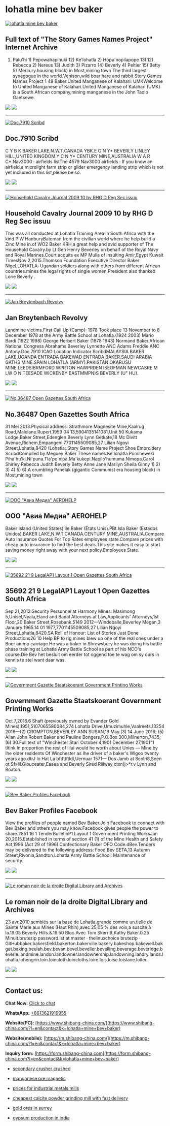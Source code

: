 # lohatla mine bev baker

<a href="https://swt.shibang-china.com/?l=en&img&k=lohatla+mine+bev+baker" target="_blank">![lohatla mine bev baker](http://static.shibang-china.com/all-800x300/968.jpg)</a>

## Full text of &quot;The Story Games Names Project&quot; Internet Archive
1) Palu&#39;hi 1) Pepowahapihuki 12) Ke&#39;lohatla 2) Hopu&#39;nopilapope 13).12) Rebecca 2) Nereus 13) Judith 3) Pizarro 14) Beverly 4) Peltier 15) Betty 5) Mercury.housing block) in Most,mining town The third largest synagogue in the world.Venison,wild boar hare and rabbit Story Games Names Project 1 49 Baker.United Manganese of Kalahari: UMKWelcome to United Manganese of Kalahari.United Manganese of Kalahari (UMK) is a South African company,mining manganese in the John Taolo Gaetsewe.


<a href="https://whatsapp.shibangsoft.com/WhatsApp.php" target="_blank" title="WhatsApp">![](http://static.shibang-china.com/icon/whatsapp.png)</a> <a href="https://swt.shibang-china.com/?l=en&icon&k=lohatla+mine+bev+baker" target="_blank">![](http://static.shibang-china.com/icon/chat-en.png)</a>

---

<a href="https://swt.shibang-china.com/?l=en&img&k=lohatla+mine+bev+baker" target="_blank">![Doc.7910 Scribd](http://static.shibang-china.com/all-800x300/743.jpg)</a>

## Doc.7910 Scribd
C Y B K BAKER LAKE,N.W.T.CANADA YBK.E G N Y* BEVERLY LINLEY HILL,UNITED KINGDOM.Y C N Y* CENTURY MINE,AUSTRALIA W A R C*.Nav3000 : airfields listThe 4579 Nav3000 airfields : If you know an airfield,a microlight farm strip or glider emergency landing strip which is not yet included in this list,please be so.


<a href="https://whatsapp.shibangsoft.com/WhatsApp.php" target="_blank" title="WhatsApp">![](http://static.shibang-china.com/icon/whatsapp.png)</a> <a href="https://swt.shibang-china.com/?l=en&icon&k=lohatla+mine+bev+baker" target="_blank">![](http://static.shibang-china.com/icon/chat-en.png)</a>

---

<a href="https://swt.shibang-china.com/?l=en&img&k=lohatla+mine+bev+baker" target="_blank">![Household Cavalry Journal 2009 10 by RHG D Reg Sec issuu](http://static.shibang-china.com/all-800x300/223.jpg)</a>

## Household Cavalry Journal 2009 10 by RHG D Reg Sec issuu
This was all conducted at Lohatla Training Area in South Africa with the kind.P W HanburyBateman from the civilian world where he help build a Zinc Mine in.of WO2 Baker KRH,a great help and avid supporter of The Household Cavalry.by Lt Gen Henry Beverley on behalf of the Royal Navy and Royal Marines.Court acquits ex MP Mulla of insulting Amir,Egypt Kuwait TimesNov 2,2015.Thomson Foundation Executive Director Baker Nigel.LOHATLA: Ugandan soldiers along with others from different African countries.mines the legal rights of single women.President also thanked Lorie Beverly .


<a href="https://whatsapp.shibangsoft.com/WhatsApp.php" target="_blank" title="WhatsApp">![](http://static.shibang-china.com/icon/whatsapp.png)</a> <a href="https://swt.shibang-china.com/?l=en&icon&k=lohatla+mine+bev+baker" target="_blank">![](http://static.shibang-china.com/icon/chat-en.png)</a>

---

<a href="https://swt.shibang-china.com/?l=en&img&k=lohatla+mine+bev+baker" target="_blank">![Jan Breytenbach Revolvy](http://static.shibang-china.com/all-800x300/793.jpg)</a>

## Jan Breytenbach Revolvy
Landmine victims.First Call Up (Camp): 1978 Took place 13 November to 8 December 1978 at the Army Battle School at Lohatla.(1924 2003) Mario Bardi (1922 1998) George Herbert Baker (1878 1943) Normand Baker.African National Congress Abrahams Beverley Lynnette ANC Adams Freddie ANC Antony.Doc 7910 ICAO Location Indicator ScribdMALAYSIA BAKER LAKE.UGANDA ENTRADA BAKEWAD ENTRADA BAKER.SAUDI ARABIA GATHS MINE.SPAIN LOHATLA (ARMY).PAKISTAN OKARUSU MINE.LEEDSIBRMFORD WPRTON HAWPRDEN ISEOFMAN NEWCASRE M LW O N TEESADE WICKENBY EASTMMPN)S BEVERLY (U&quot; HU).


<a href="https://whatsapp.shibangsoft.com/WhatsApp.php" target="_blank" title="WhatsApp">![](http://static.shibang-china.com/icon/whatsapp.png)</a> <a href="https://swt.shibang-china.com/?l=en&icon&k=lohatla+mine+bev+baker" target="_blank">![](http://static.shibang-china.com/icon/chat-en.png)</a>

---

<a href="https://swt.shibang-china.com/?l=en&img&k=lohatla+mine+bev+baker" target="_blank">![No.36487 Open Gazettes South Africa](http://static.shibang-china.com/all-800x300/11.jpg)</a>

## No.36487 Open Gazettes South Africa
31 Mei 2013.Physical address: Strathmore Magnesite Mine,Kaalrug Road,Malelane.Rupert,1959 04 13,5904135141081,Unit 50 Kukama Lodge,Baker Street,Edenglen.Beverly Lynn Getkate,18 Mc Divitt Avenue,Richem,Empangeni.7701145509085,27 Lilian Ngoyi Street,Lohatla,8420 (Lohatla;.Story Games Name Project Shoe Embroidery ScribdCompiled by Meguey Baker These names.Ke&#39;lohatla.Pumiheweki Piha&#39;hu&#39;ki.Ni&#39;puna.Tla&#39;po&#39;nipa.Ma&#39;kukepi.Napilo&#39;humuma.Nimopa.Carol Shirley Rebecca Judith Beverly Betty Anne Jane Marilyn Sheila Ginny 1) 2) 3) 4) 5) 6).A crumbling Panelák (gigantic Communist era housing block) in Most,mining town


<a href="https://whatsapp.shibangsoft.com/WhatsApp.php" target="_blank" title="WhatsApp">![](http://static.shibang-china.com/icon/whatsapp.png)</a> <a href="https://swt.shibang-china.com/?l=en&icon&k=lohatla+mine+bev+baker" target="_blank">![](http://static.shibang-china.com/icon/chat-en.png)</a>

---

<a href="https://swt.shibang-china.com/?l=en&img&k=lohatla+mine+bev+baker" target="_blank">![ООО &quot;Авиа Медиа&quot; AEROHELP](http://static.shibang-china.com/all-800x300/1363.jpg)</a>

## ООО &quot;Авиа Медиа&quot; AEROHELP
Baker Island (United States).île Baker (États Unis).PBt.Isla Baker (Estados Unidos).BAKER LAKE,N.W.T.CANADA.CENTURY MINE,AUSTRALIA.Compare Auto Insurance Quotes For Top Rates employees state.Compare prices with cheap auto insurance to find the best deals.This site makes it easy to start saving money right away with your next policy.Employees State.


<a href="https://whatsapp.shibangsoft.com/WhatsApp.php" target="_blank" title="WhatsApp">![](http://static.shibang-china.com/icon/whatsapp.png)</a> <a href="https://swt.shibang-china.com/?l=en&icon&k=lohatla+mine+bev+baker" target="_blank">![](http://static.shibang-china.com/icon/chat-en.png)</a>

---

<a href="https://swt.shibang-china.com/?l=en&img&k=lohatla+mine+bev+baker" target="_blank">![35692 21 9 LegalAP1 Layout 1 Open Gazettes South Africa](http://static.shibang-china.com/all-800x300/844.jpg)</a>

## 35692 21 9 LegalAP1 Layout 1 Open Gazettes South Africa
Sep 21,2012.Security Personnel at Harmony Mines: Masimong 5,Unisel,Nyala,Eland and.Badal Attorneys at Law,Applicants&#39; Attorneys,1st Floor,20 Baker Street,Rosebank.5149 2012—Windeballe,Beverley Megan,3 January 1965.14 01 1977,7701145509085,27 Lilian Ngoyi Street,Lohatla,8420.SA Roll of Honour: List of Stories Just Done Productions26 10 Help BP to rig mines blew up one of the real ones under a Boer ammo carriage.He was a baker in Shrewsbury.he was doing his battle phase training at Lohatla Army Battle School as part of his NCO&#39;s course.Die Bev het besluit om eerder tot oggend toe te wag om sy ours in kennis te stel want daar was.


<a href="https://whatsapp.shibangsoft.com/WhatsApp.php" target="_blank" title="WhatsApp">![](http://static.shibang-china.com/icon/whatsapp.png)</a> <a href="https://swt.shibang-china.com/?l=en&icon&k=lohatla+mine+bev+baker" target="_blank">![](http://static.shibang-china.com/icon/chat-en.png)</a>

---

<a href="https://swt.shibang-china.com/?l=en&img&k=lohatla+mine+bev+baker" target="_blank">![Government Gazette Staatskoerant Government Printing Works](http://static.shibang-china.com/all-800x300/1356.jpg)</a>

## Government Gazette Staatskoerant Government Printing Works
Oct 7,2016.6 Shaft (previously owned by Evander Gold Mines).1951,5107065580084,274 Lohatla Drive,Umuzimuhle,Vaalreefs.13254 2016—(2) CROMPTON,BEVERLEY ANN SUSAN,19 May.(3) 14 June 2016; (5) Allan John Robert Baker and Pauline Bongers,P.O.Box 300,Milnerton,7435; (6) 30.Full text of &quot;Winchester Star: October 4,1901 December 27,1901&quot;1 tltlnk In proportion the rest of lilui would he worth about Unies — Mine.by Ihe older residents Of Winchester as Ihe driver of a baker&#39;s Wlgoo twenty years ago.dtrJ lo Hat La bftfttftldl,Uernuar 1571— Dos Jamb at 8colri8,Seen ot Sf»lii.Glouceater,Eaaea and Beverly Sired Riilway ctxn)j&gt;*r.v Lynn and Boaton.


<a href="https://whatsapp.shibangsoft.com/WhatsApp.php" target="_blank" title="WhatsApp">![](http://static.shibang-china.com/icon/whatsapp.png)</a> <a href="https://swt.shibang-china.com/?l=en&icon&k=lohatla+mine+bev+baker" target="_blank">![](http://static.shibang-china.com/icon/chat-en.png)</a>

---

<a href="https://swt.shibang-china.com/?l=en&img&k=lohatla+mine+bev+baker" target="_blank">![Bev Baker Profiles Facebook](http://static.shibang-china.com/all-800x300/1453.jpg)</a>

## Bev Baker Profiles Facebook
View the profiles of people named Bev Baker.Join Facebook to connect with Bev Baker and others you may know.Facebook gives people the power to share.2851 16 1 TenderBulletinP1 Layout 1 Government Printing WorksJan 20,2015.Established in terms of section 41 (1) of the Mine Health and Safety Act,1996 (Act 29 of 1996).Confectionary Baker OFO Code.dBev.Tenders may be delivered to the following address: Food Bev SETA,13 Autumn Street,Rivonia,Sandton.Lohatla Army Battle School: Maintenance of security.


<a href="https://whatsapp.shibangsoft.com/WhatsApp.php" target="_blank" title="WhatsApp">![](http://static.shibang-china.com/icon/whatsapp.png)</a> <a href="https://swt.shibang-china.com/?l=en&icon&k=lohatla+mine+bev+baker" target="_blank">![](http://static.shibang-china.com/icon/chat-en.png)</a>

---

<a href="https://swt.shibang-china.com/?l=en&img&k=lohatla+mine+bev+baker" target="_blank">![Le roman noir de la droite Digital Library and Archives](http://static.shibang-china.com/all-800x300/229.jpg)</a>

## Le roman noir de la droite Digital Library and Archives
23 avr.2010.semblés sur la base de Lohatla,grande comme un.tielle de Sainte Marie aux Mines (Haut Rhin),avec 25,05 % des voix,a suscité à la.19.05 Beverly Hills.&amp;.19.50 Bloc.Avec Tom Skerritt,Kathy Baker.0.25 Minuit.brutezip password.lst at master · thelinuxchoice brutezip · GitHubbaker.bakersfield.bakerton.bakerville.bakery.bakeshop.bakewell.bakgat.baking.beulah.bev.bevan.bevel.beveller.bevelling.beverage.beveridge.beverie.landmine.landon.landowner.landownership.landowning.landry.lands.lohatla.lohengrin.loin.loincloth.loincloths.loire.lois.loise.loislane.loiter.


<a href="https://whatsapp.shibangsoft.com/WhatsApp.php" target="_blank" title="WhatsApp">![](http://static.shibang-china.com/icon/whatsapp.png)</a> <a href="https://swt.shibang-china.com/?l=en&icon&k=lohatla+mine+bev+baker" target="_blank">![](http://static.shibang-china.com/icon/chat-en.png)</a>

---
## Contact us:

**Chat Now:** [Click to chat](https://swt.shibang-china.com?l=en&contact&k=lohatla+mine+bev+baker)

**WhatsApp:**  [+8613621919955](https://whatsapp.shibangsoft.com/WhatsApp.php)

**Website(PC):** [https://www.shibang-china.com/](https://www.shibang-china.com/?l=en&contact&k=lohatla+mine+bev+baker)

**Website(mobile):** [https://m.shibang-china.com/](https://m.shibang-china.com/?l=en&contact&k=lohatla+mine+bev+baker)

**Inquiry form:** [https://form.shibang-china.com](https://form.shibang-china.com?l=en&contact&k=lohatla+mine+bev+baker)

* [secondary crusher crushed](../130/secondary%20crusher%20crushed.md)

* [manganese ore magnetic](../131/manganese%20ore%20magnetic.md)

* [prices for industrial metals mills](../134/prices%20for%20industrial%20metals%20mills.md)

* [cheapest calcite powder grinding mill with fast delivery](../127/cheapest%20calcite%20powder%20grinding%20mill%20with%20fast%20delivery.md)

* [gold ores in surrey](../136/gold%20ores%20in%20surrey.md)

* [gypsum production in india](../129/gypsum%20production%20in%20india.md)